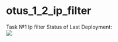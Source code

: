 # otus_1_2_ip_filter
Task №1 Ip filter
Status of Last Deployment:<br>
<img src="https://github.com/avilive/otus_1_2_ip_filter/workflows/gitHub-actions-demo/badge.svg?branch=master"><br>
